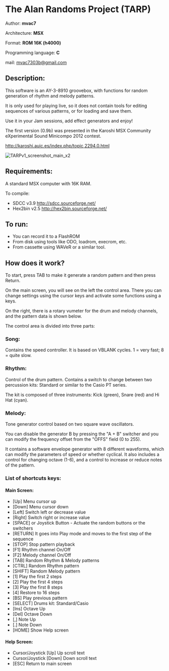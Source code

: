 # The Alan Randoms Project (TARP)

Author: **mvac7**

Architecture: **MSX** 

Format: **ROM 16K (h4000)** 

Programming language: **C**

mail: mvac7303b@gmail.com



## Description:

This software is an AY-3-8910 groovebox, with functions for random generation of 
rhythm and melody patterns.

It is only used for playing live, so it does not contain tools for editing sequences of various patterns, or for loading and save them.

Use it in your Jam sessions, add effect generators and enjoy!

The first version (0.9b) was presented in the Karoshi MSX Community eXperimental 
Sound Minicompo 2012 contest.

http://karoshi.auic.es/index.php/topic,2294.0.html

![TARPv1_screenshot_main_x2](https://user-images.githubusercontent.com/5410950/94923536-4b61de80-04bc-11eb-8896-8bdf73d06d1c.png)



## Requirements: 

A standard MSX computer with 16K RAM.

To compile:

* SDCC v3.9 http://sdcc.sourceforge.net/ 
* Hex2bin v2.5 http://hex2bin.sourceforge.net/



## To run:

* You can record it to a FlashROM 
* From disk using tools like ODO, loadrom, execrom, etc. 
* From cassette using WAVeR or a similar tool.



## How does it work?

To start, press TAB to make it generate a random pattern and then press Return.

On the main screen, you will see on the left the control area. There you can 
change settings using the cursor keys and activate some functions using a keys. 

On the right, there is a rotary vumeter for the drum and melody channels, and 
the pattern data is shown below.

The control area is divided into three parts:

### Song:
 
Contains the speed controller. It is based on VBLANK cycles.
1 = very fast; 8 = quite slow.


### Rhythm:
Control of the drum pattern. Contains a switch to change between two percussion
kits: Standard or similar to the Casio PT series. 

The kit is composed of three instruments: Kick (green), Snare (red) and Hi Hat (cyan). 



### Melody:
 
Tone generator control based on two square wave oscillators.

You can disable the generator B by pressing the "A + B" switcher and you can
modify the frequency offset from the "OFFS" field (0 to 255). 

It contains a software envelope generator with 8 different waveforms, which can 
modify the parameters of speed or whether cyclical. It also includes a control 
for changing octave (1-6), and a control to increase or reduce notes of the 
pattern.



### List of shortcuts keys:

#### Main Screen:

* [Up] Menu cursor up
* [Down] Menu cursor down
* [Left] Switch left or decrease value
* [Right] Switch right or increase value
* [SPACE] or Joystick Button - Actuate the random buttons or the switchers
* [RETURN] It goes into Play mode and moves to the first step of the sequence 
* [STOP] Stop pattern playback
* [F1] Rhythm channel On/Off
* [F2] Melody channel On/Off
* [TAB] Random Rhythm & Melody patterns
* [CTRL] Random Rhythm pattern
* [SHIFT] Random Melody pattern
* [1] Play the first 2 steps
* [2] Play the first 4 steps
* [3] Play the first 8 steps
* [4] Restore to 16 steps
* [BS] Play previous pattern
* [SELECT] Drums kit: Standard/Casio
* [Ins] Octave Up
* [Del] Octave Down
* [,] Note Up
* [.] Note Down
* [HOME] Show Help screen

#### Help Screen:

* Cursor/Joystick [Up] Up scroll text
* Cursor/Joystick [Down] Down scroll text
* [ESC] Return to main screen

